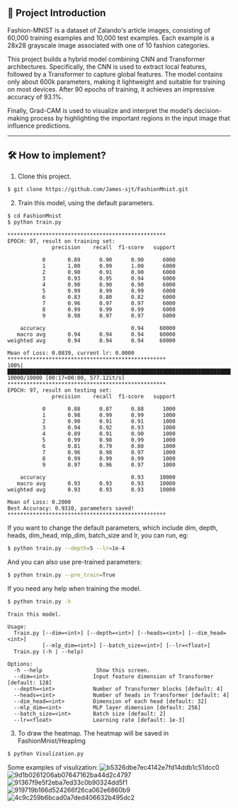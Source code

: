 ## 📖 Project Introduction

Fashion-MNIST is a dataset of Zalando's article images, consisting of 60,000 training examples and 10,000 test examples. Each example is a 28x28 grayscale image associated with one of 10 fashion categories.

This project builds a hybrid model combining CNN and Transformer architectures. Specifically, the CNN is used to extract local features, followed by a Transformer to capture global features. The model contains only about 600k parameters, making it lightweight and suitable for training on most devices. After 90 epochs of training, it achieves an impressive accuracy of 93.1%.

Finally, Grad-CAM is used to visualize and interpret the model’s decision-making process by highlighting the important regions in the input image that influence predictions.


---

## 🛠️ How to implement?

1. Clone this project.
```bash
$ git clone https://github.com/James-sjt/FashionMnist.git
```

2. Train this model, using the default parameters.
```bash
$ cd FashionMnist
$ python train.py
```
```
**************************************************
EPOCH: 97, result on training set:
              precision    recall  f1-score   support

           0       0.89      0.90      0.90      6000
           1       1.00      0.99      1.00      6000
           2       0.90      0.91      0.90      6000
           3       0.93      0.95      0.94      6000
           4       0.90      0.90      0.90      6000
           5       0.99      0.99      0.99      6000
           6       0.83      0.80      0.82      6000
           7       0.96      0.97      0.97      6000
           8       0.99      0.99      0.99      6000
           9       0.98      0.97      0.97      6000

    accuracy                           0.94     60000
   macro avg       0.94      0.94      0.94     60000
weighted avg       0.94      0.94      0.94     60000

Mean of Loss: 0.0839, current lr: 0.0000
**************************************************
100%|██████████████████████████████████████████████████████████████████████████████████████████████████████████████████████████████████████████████████████████████████████████████████████████████████████████████████████████████████████████████| 10000/10000 [00:17<00:00, 577.12it/s]
**************************************************
EPOCH: 97, result on testing set:
              precision    recall  f1-score   support

           0       0.88      0.87      0.88      1000
           1       0.98      0.99      0.99      1000
           2       0.90      0.91      0.91      1000
           3       0.94      0.92      0.93      1000
           4       0.89      0.91      0.90      1000
           5       0.99      0.98      0.99      1000
           6       0.81      0.79      0.80      1000
           7       0.96      0.98      0.97      1000
           8       0.99      0.99      0.99      1000
           9       0.97      0.96      0.97      1000

    accuracy                           0.93     10000
   macro avg       0.93      0.93      0.93     10000
weighted avg       0.93      0.93      0.93     10000

Mean of Loss: 0.2000
Best Accuracy: 0.9310, parameters saved!
**************************************************
```
If you want to change the default parameters, which include dim, depth, heads, dim_head, mlp_dim, batch_size and lr, you can run, eg:
```bash
$ python train.py --depth=5 --lr=1e-4
```
And you can also use pre-trained parameters:
```bash
$ python train.py --pre_train=True
```

If you need any help when training the model.
```bash
$ python train.py -h
```
```
Train this model.

Usage:
  Train.py [--dim=<int>] [--depth=<int>] [--heads=<int>] [--dim_head=<int>]
           [--mlp_dim=<int>] [--batch_size=<int>] [--lr=<float>]
  Train.py (-h | --help)

Options:
  -h --help                 Show this screen.
  --dim=<int>              Input feature dimension of Transformer [default: 128]
  --depth=<int>            Number of Transformer blocks [default: 4]
  --heads=<int>            Number of heads in Transformer [default: 4]
  --dim_head=<int>         Dimension of each head [default: 32]
  --mlp_dim=<int>          MLP layer dimension [default: 256]
  --batch_size=<int>       Batch size [default: 2]
  --lr=<float>             Learning rate [default: 1e-3]
```

3. To draw the heatmap. The heatmap will be saved in FashionMnist/HeapImg
```bash
$ python Visulization.py
```

Some examples of visulization:
![b5326dbe7ec4142e7fd14ddb1c51dcc0](https://github.com/user-attachments/assets/b5295e8c-1ea2-435b-afe4-5f7fd29c5114)
![9d1b0261206ab07647162ba44d2c4797](https://github.com/user-attachments/assets/421a2f79-8417-4c8c-9d0e-cde99f286b2c)
![91367f9e5f2eba7ed33c0b90324dd5f1](https://github.com/user-attachments/assets/4ffaebe6-f172-4ac9-b09f-41500ddcfe68)
![919719b166d524266f26ca062e6860b9](https://github.com/user-attachments/assets/0c27846a-1967-4618-b509-10a081df5221)
![4c9c259b6bcad0a7ded406632b495dc2](https://github.com/user-attachments/assets/60c7c55a-1ea3-45cd-a6be-17587b022786)
